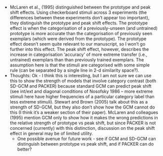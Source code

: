 * McLaren et al., (1995) distinguished between the prototype and peak shift effects. Using checkerboard stimuli across 3 experiments (the differences between these experiments don’t appear too important), they distinguish the prototype and peak shift effects. The prototype effect is when the categorisation of a previously-unseen (and untrained) prototype is more accurate than the categorisation of previously seen exemplars (which were derived from the prototype). The prototype effect doesn’t seem quite relevant to our manuscript, so I won’t go further into this effect. The peak shift effect, however, describes the increase in categorisation ‘accuracy' of more extreme transfer (i.e., untrained) exemplars than than previously trained exemplars. The assumption here is that the stimuli are categorised with some simple rule (can be separated by a single line in 2-d similarity space?). 
* Thoughts: Ok - I think this is interesting, but I am not sure we can use this to show the strength of models that involve category contrast (both SD-GCM and PACKER) because standard GCM can predict peak shift (see int/ext and diagonal conditions of Nosofsky 1986 – more extreme stimuli here have higher frequencies of a particular category label than less extreme stimuli). Stewart and Brown (2005) talk about this as a strength of SD-GCM, but they also don’t show how the GCM cannot do this (I think it’s a weaker section of their paper). McLaren and colleagues (1995) mention GCM only to show how it makes the wrong predictions in the relative strength of prototype vs peak shift, but since PACKER is not concerned (currently) with this distinction, discussion on the peak shift effect in general may be of limited utility.
    * One possible avenue for future work - see if GCM and SD-GCM can distinguish between prototype vs peak shift, and if PACKER can do better? 



